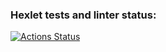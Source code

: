 ### Hexlet tests and linter status:
[![Actions Status](https://github.com/kolyamas/qa-engineer-project-84/actions/workflows/hexlet-check.yml/badge.svg)](https://github.com/kolyamas/qa-engineer-project-84/actions)